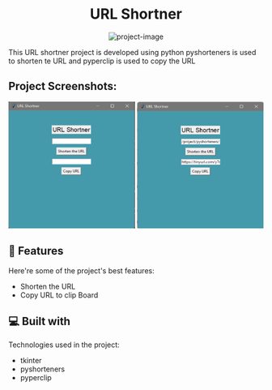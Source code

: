 <h1 align="center" id="title">URL Shortner</h1>

<p align="center"><img src="https://socialify.git.ci/rajivreddy-2203/url_shortner/image?descriptionEditable=&amp;font=Source%20Code%20Pro&amp;language=1&amp;name=1&amp;owner=1&amp;pattern=Plus&amp;theme=Dark" alt="project-image"></p>

<p id="description">This URL shortner project is developed using python pyshorteners is used to shorten te URL and pyperclip is used to copy the URL</p>

<h2>Project Screenshots:</h2>

<img src="https://github.com/rajivreddy-2203/url_shortner/blob/main/images/Screenshot%202022-11-02%20143545.png" alt="project-screenshot" width="250" height="250/">

<img src="https://github.com/rajivreddy-2203/url_shortner/blob/main/images/Screenshot%202022-11-02%20143643.png" alt="project-screenshot" width="250" height="250/">

  
  
<h2>🧐 Features</h2>

Here're some of the project's best features:

*   Shorten the URL
*   Copy URL to clip Board

  
  
<h2>💻 Built with</h2>

Technologies used in the project:

*   tkinter
*   pyshorteners
*   pyperclip
